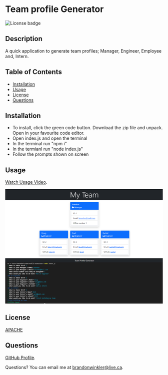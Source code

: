 
  # Team profile Generator

  ![License badge](https://img.shields.io/badge/license-Apache-blue)
  
  ## Description
  A quick application to generate team profiles; Manager, Engineer, Employee and, Intern.

  ## Table of Contents 
  
  - [Installation](#installation)
  - [Usage](#usage)
  - [License](#license)
  - [Questions](#questions)
  
  ## Installation
  - To install, click the green code button. Download the zip file and unpack. Open in your favourite code editor.
  - Open index.js and open the terminal
  - In the terminal run "npm i"
  - In the termianl run "node index.js"
  - Follow the prompts shown on screen

  ## Usage
  [Watch Usage Video](https://drive.google.com/file/d/1QuX3rTZIm05NjkIhxwyJ4kL_UuTgNDA2/view).

  ![Screenshot](assets/images/screenshot.png)
  
  
  ## License
  [APACHE](https://www.apache.org/licenses/LICENSE-2.0.txt)
  
  ## Questions
  
  [GitHub Profile](https://github.com/bdubz93).
  
  Questions? You can email me at brandonwinkler@live.ca.
  